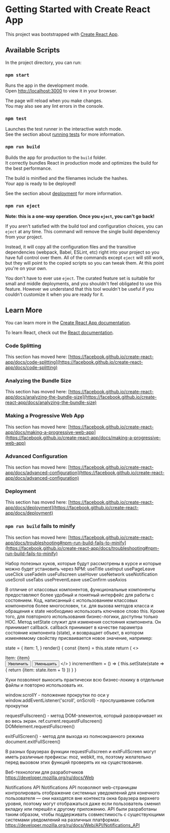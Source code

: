 # Getting Started with Create React App

This project was bootstrapped with [Create React App](https://github.com/facebook/create-react-app).

## Available Scripts

In the project directory, you can run:

### `npm start`

Runs the app in the development mode.\
Open [http://localhost:3000](http://localhost:3000) to view it in your browser.

The page will reload when you make changes.\
You may also see any lint errors in the console.

### `npm test`

Launches the test runner in the interactive watch mode.\
See the section about [running tests](https://facebook.github.io/create-react-app/docs/running-tests) for more information.

### `npm run build`

Builds the app for production to the `build` folder.\
It correctly bundles React in production mode and optimizes the build for the best performance.

The build is minified and the filenames include the hashes.\
Your app is ready to be deployed!

See the section about [deployment](https://facebook.github.io/create-react-app/docs/deployment) for more information.

### `npm run eject`

**Note: this is a one-way operation. Once you `eject`, you can't go back!**

If you aren't satisfied with the build tool and configuration choices, you can `eject` at any time. This command will remove the single build dependency from your project.

Instead, it will copy all the configuration files and the transitive dependencies (webpack, Babel, ESLint, etc) right into your project so you have full control over them. All of the commands except `eject` will still work, but they will point to the copied scripts so you can tweak them. At this point you're on your own.

You don't have to ever use `eject`. The curated feature set is suitable for small and middle deployments, and you shouldn't feel obligated to use this feature. However we understand that this tool wouldn't be useful if you couldn't customize it when you are ready for it.

## Learn More

You can learn more in the [Create React App documentation](https://facebook.github.io/create-react-app/docs/getting-started).

To learn React, check out the [React documentation](https://reactjs.org/).

### Code Splitting

This section has moved here: [https://facebook.github.io/create-react-app/docs/code-splitting](https://facebook.github.io/create-react-app/docs/code-splitting)

### Analyzing the Bundle Size

This section has moved here: [https://facebook.github.io/create-react-app/docs/analyzing-the-bundle-size](https://facebook.github.io/create-react-app/docs/analyzing-the-bundle-size)

### Making a Progressive Web App

This section has moved here: [https://facebook.github.io/create-react-app/docs/making-a-progressive-web-app](https://facebook.github.io/create-react-app/docs/making-a-progressive-web-app)

### Advanced Configuration

This section has moved here: [https://facebook.github.io/create-react-app/docs/advanced-configuration](https://facebook.github.io/create-react-app/docs/advanced-configuration)

### Deployment

This section has moved here: [https://facebook.github.io/create-react-app/docs/deployment](https://facebook.github.io/create-react-app/docs/deployment)

### `npm run build` fails to minify

This section has moved here: [https://facebook.github.io/create-react-app/docs/troubleshooting#npm-run-build-fails-to-minify](https://facebook.github.io/create-react-app/docs/troubleshooting#npm-run-build-fails-to-minify)


Набор полезных хуков, которые будут рассмотрены в курсе
и которые можно будет установить через NPM:
useTitle
useInput
usePageLeave
useClick
useFadeIn
useFullscreen
useHover
useNetwork
useNotification
useScroll
useTabs
usePreventLeave
useConfirm
useAxios

В отличие от классовых компонентов,
функциональные компоненты предоставляют более удобный и понятный интерфейс для работы с состоянием.
Код, написанный с использованием классовых компонентов более многословен,
т.к. для вызова методов класса и обращения к state
необходимо использоать ключевое слово this.
Кроме того, для повторного использования бизнес-логики, доступны только HOC.
Метод setState служит для изменения состояния компонента.
Он принимает callback.
callback принимает в качестве параметра состояние компонента (state),
и возвращает объект,
в котором изменяемому свойству присваивается новое значение, например:

state = {
    item: 1,
}
render() {
const {item} = this.state
return (
  <>
    <div>Item: {item}</div>
    <button onClick={this.incrementItem}>Увеличить</button>
    <button onClick={this.decreaseItem}>Уменьшить</button>
  </>
    )
incrementItem = () => {
   this.setState(state => {
      return {item: state.item + 1}
  })
  }
}

Хуки позволяют выносить практически всю бизнес-локику в отдельные файлы и повторно использовать их.

window.scrollY - положение прокрутки по оси y
window.addEventListener('scroll', onScroll) - прослушивание события прокрутки

requestFullscreen() - метод DOM-элементов, который разворачивает их во весь экран.
ref.current.requestFullscreen() 
DOMelement.requestFullscreen() 

exitFullScreen() - метод для выхода из полноэкранного режима
document.exitFullScreen()

В разных браузерах функции requestFullscreen и exitFullScreen могут иметь различные префиксы:
moz, webkit, ms,
поэтому желательно перед вызовом этих функций проверять их на существование.

Веб-технологии для разработчиков
https://developer.mozilla.org/ru/docs/Web

Notifications API
Notifications API позволяют web-страницам контролировать отображение системных уведомлений для конечного пользователя — они находятся вне контекста окна браузера верхнего уровня,
поэтому могут отображаться даже если пользователь сменил вкладку или перешёл к другому приложению. API были разработаны таким образом, чтобы поддерживать совместимость с существующими системами уведомлений на различных платформах.
https://developer.mozilla.org/ru/docs/Web/API/Notifications_API